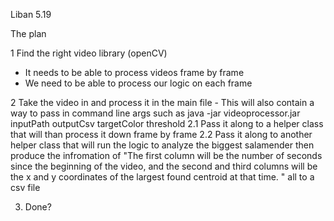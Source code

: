 Liban 5.19

The plan

1 Find the right video library (openCV)
-   It needs to be able to process videos frame by frame
-   We need to be able to process our logic on each frame

2 Take the video in and process it in the main file - This will also contain a way to pass in command line args such as java -jar videoprocessor.jar inputPath outputCsv targetColor threshold 
2.1 Pass it along to a helper class that will than process it down frame by frame
2.2 Pass it along to another helper class that will run the logic to analyze the biggest salamender then produce the infromation of "The first column will be the number of seconds since the beginning of the video, and the second and third columns will be the x and y coordinates of the largest found centroid at that time. " all to a csv file

3. Done? 